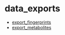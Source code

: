 ﻿# data_exports



+ [export_fingerprints](data_exports/export_fingerprints.1) 
+ [export_metabolites](data_exports/export_metabolites.1) 
